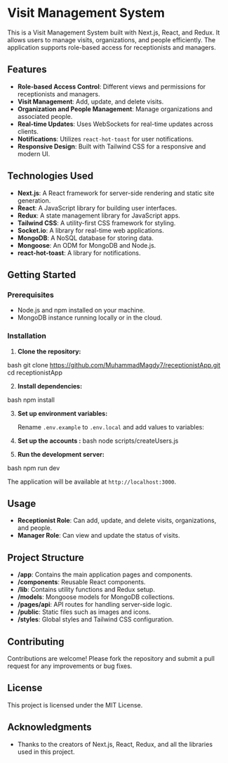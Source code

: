 # Visit Management System

This is a Visit Management System built with Next.js, React, and Redux. It allows users to manage visits, organizations, and people efficiently. The application supports role-based access for receptionists and managers.

## Features

- **Role-based Access Control**: Different views and permissions for receptionists and managers.
- **Visit Management**: Add, update, and delete visits.
- **Organization and People Management**: Manage organizations and associated people.
- **Real-time Updates**: Uses WebSockets for real-time updates across clients.
- **Notifications**: Utilizes `react-hot-toast` for user notifications.
- **Responsive Design**: Built with Tailwind CSS for a responsive and modern UI.

## Technologies Used

- **Next.js**: A React framework for server-side rendering and static site generation.
- **React**: A JavaScript library for building user interfaces.
- **Redux**: A state management library for JavaScript apps.
- **Tailwind CSS**: A utility-first CSS framework for styling.
- **Socket.io**: A library for real-time web applications.
- **MongoDB**: A NoSQL database for storing data.
- **Mongoose**: An ODM for MongoDB and Node.js.
- **react-hot-toast**: A library for notifications.

## Getting Started

### Prerequisites

- Node.js and npm installed on your machine.
- MongoDB instance running locally or in the cloud.

### Installation

1. **Clone the repository:**

bash
git clone https://github.com/MuhammadMagdy7/receptionistApp.git
cd receptionistApp


2. **Install dependencies:**

bash
npm install


3. **Set up environment variables:**

   Rename `.env.example` to `.env.local` and add values to variables:
4. **Set up the accounts :**
bash
node scripts/createUsers.js

5. **Run the development server:**

bash
npm run dev


   The application will be available at `http://localhost:3000`.

## Usage

- **Receptionist Role**: Can add, update, and delete visits, organizations, and people.
- **Manager Role**: Can view and update the status of visits.

## Project Structure

- **/app**: Contains the main application pages and components.
- **/components**: Reusable React components.
- **/lib**: Contains utility functions and Redux setup.
- **/models**: Mongoose models for MongoDB collections.
- **/pages/api**: API routes for handling server-side logic.
- **/public**: Static files such as images and icons.
- **/styles**: Global styles and Tailwind CSS configuration.

## Contributing

Contributions are welcome! Please fork the repository and submit a pull request for any improvements or bug fixes.

## License

This project is licensed under the MIT License.

## Acknowledgments

- Thanks to the creators of Next.js, React, Redux, and all the libraries used in this project.